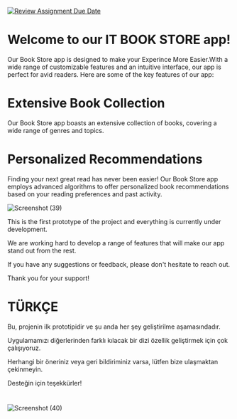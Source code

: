 [![Review Assignment Due Date](https://classroom.github.com/assets/deadline-readme-button-24ddc0f5d75046c5622901739e7c5dd533143b0c8e959d652212380cedb1ea36.svg)](https://classroom.github.com/a/uelKf0-p)

#  Welcome to our IT BOOK STORE app!
Our Book Store  app is designed to make your Experince More Easier.With a wide range of customizable features and an intuitive interface, our app is perfect for avid readers. Here are some of the key features of our app:

#  Extensive Book Collection

Our Book Store app boasts an extensive collection of books, covering a wide range of genres and topics. 

 # Personalized Recommendations
Finding your next great read has never been easier! Our Book Store app employs advanced algorithms to offer personalized book recommendations based on your reading preferences and past activity. 

![Screenshot (39)](https://github.com/Iskenderun-Technical-University/donem-projesi-IT-BOOK-STORE/assets/47611958/ce5b5bbf-c75b-4855-ab92-6e93ff730cdb)



 This is the first prototype of the project and everything is currently under development.

 We are working hard to develop a range of features that will make our app stand out from the rest.

 If you have any suggestions or feedback, please don't hesitate to reach out.

Thank you for your support!

# TÜRKÇE 

Bu, projenin ilk prototipidir ve şu anda her şey geliştirilme aşamasındadır.

  Uygulamamızı diğerlerinden farklı kılacak bir dizi özellik geliştirmek için çok çalışıyoruz.

  Herhangi bir öneriniz veya geri bildiriminiz varsa, lütfen bize ulaşmaktan çekinmeyin.

Desteğin için teşekkürler!

# 
![Screenshot (40)](https://github.com/Iskenderun-Technical-University/donem-projesi-IT-BOOK-STORE/assets/47611958/6619dbbb-3a5b-4140-a43b-cda5718cc3d2)

